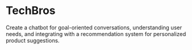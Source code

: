 # TechBros
Create a chatbot for goal-oriented conversations, understanding user needs, and integrating with a recommendation system for personalized product suggestions.
